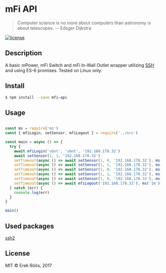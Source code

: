 # mFi API

> Computer science is no more about computers than astronomy is about telescopes. -- Edsger Dijkstra

[![license](https://img.shields.io/github/license/mashape/apistatus.svg)]()

## Description
A basic mPower, mFi Switch and mFi In-Wall Outlet wrapper utilizing [SSH](https://github.com/mscdex/ssh2) and using ES-6 promises. 
Tested on Linux only.

## Install
```bash
$ npm install --save mfi-api
```

## Usage
```js

const ms = require('ms')
const { mfiLogin, setSensor, mfiLogout } = require('../src')

const main = async () => {
  try {
    await mfiLogin('ubnt', 'ubnt', '192.168.178.32')
    await setSensor(1, 1, '192.168.178.32')
    setTimeout(async () => await setSensor(1, 0, '192.168.178.32'), ms('10s'))
    setTimeout(async () => await setSensor(1, 1, '192.168.178.32'), ms('20s'))
    setTimeout(async () => await setSensor(1, 0, '192.168.178.32'), ms('30s'))
    setTimeout(async () => await setSensor(1, 1, '192.168.178.32'), ms('40s'))
    setTimeout(async () => await setSensor(1, 0, '192.168.178.32'), ms('50s'))
    setTimeout(async () => await mfiLogout('192.168.178.32'), ms('1m'))
  } catch (err) {
    console.log(err)
  }
}

main()

```

## Used packages
[ssh2](https://github.com/mscdex/ssh2)

## License
MIT © Erek Röös, 2017
